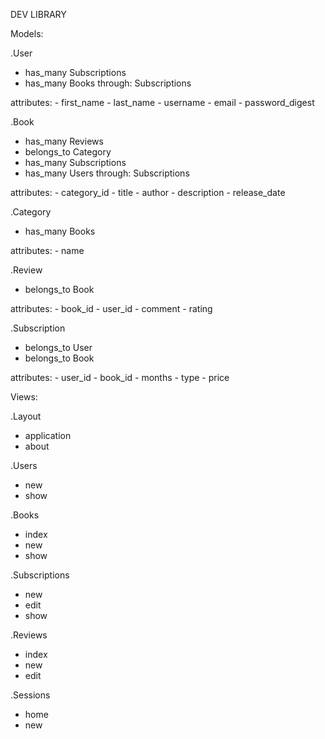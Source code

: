 DEV LIBRARY

Models:

.User
   - has_many Subscriptions
   - has_many Books through: Subscriptions

   attributes:
      - first_name
      - last_name
      - username
      - email
      - password_digest


.Book
   - has_many Reviews
   - belongs_to Category
   - has_many Subscriptions
   - has_many Users through: Subscriptions

   attributes:
      - category_id
      - title
      - author
      - description
      - release_date

.Category
   - has_many Books

   attributes:
      - name

.Review
   - belongs_to Book

   attributes:
      - book_id
      - user_id
      - comment
      - rating

.Subscription
   - belongs_to User
   - belongs_to Book

   attributes:
      - user_id
      - book_id
      - months
      - type
      - price


Views:

.Layout
   - application
   - about

.Users
   - new
   - show

.Books
   - index
   - new
   - show

.Subscriptions
   - new 
   - edit
   - show

.Reviews
   - index
   - new
   - edit

.Sessions
   - home
   - new